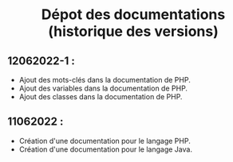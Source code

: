 # <center>Dépot des documentations (historique des versions)</center>

## 12062022-1 :

- Ajout des mots-clés dans la documentation de PHP.
- Ajout des variables dans la documentation de PHP.
- Ajout des classes dans la documentation de PHP.

## 11062022 :

- Création d'une documentation pour le langage PHP.
- Création d'une documentation pour le langage Java.